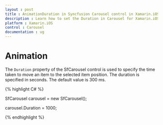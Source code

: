 ```yaml
---
layout : post
title : AnimationDuration in Syncfusion Carousel control in Xamarin.iOS
description : Learn how to set the Duration in Carousel for Xamarin.iOS
platform : Xamarin.iOS
control : Carousel
documentation : ug
---
```


# Animation

The `Duration` property of the SfCarousel control is used to specify the time taken to move an item to the selected item position. The duration is specified in seconds.  The default value is 300 ms.

{% highlight C# %}

SfCarousel carousel = new SfCarousel();

carousel.Duration = 1000;

{% endhighlight %}

